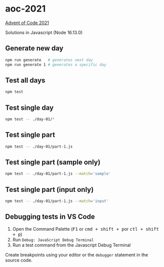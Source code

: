 # aoc-2021

[Advent of Code 2021](https://adventofcode.com/2021)

Solutions in Javascript (Node 16.13.0)

## Generate new day

```bash
npm run generate   # generates next day
npm run generate 1 # generates a specific day
```

## Test all days

```bash
npm test
```

## Test single day

```bash
npm test -- ./day-01/*
```

## Test single part

```bash
npm test -- ./day-01/part-1.js
```

## Test single part (sample only)

```bash
npm test -- ./day-01/part-1.js --match='sample'
```

## Test single part (input only)

```bash
npm test -- ./day-01/part-1.js --match='input'
```

## Debugging tests in VS Code

1. Open the Command Palette (<kbd>F1</kbd> or <kbd>cmd + shift + p</kbd>or <kbd>ctl + shift + p</kbd>)
2. Run `Debug: JavaScript Debug Terminal`
3. Run a test command from the Javascript Debug Terminal

Create breakpoints using your editor or the `debugger` statement in the source code.
